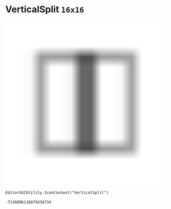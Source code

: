 # VerticalSplit `16x16`
<img src="/img/VerticalSplit.png" width=512 height=512>

``` CSharp
EditorGUIUtility.IconContent("VerticalSplit")
```
```
-7136896110875638734
```

